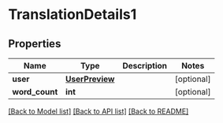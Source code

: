 # TranslationDetails1

## Properties
Name | Type | Description | Notes
------------ | ------------- | ------------- | -------------
**user** | [**UserPreview**](UserPreview.md) |  | [optional] 
**word_count** | **int** |  | [optional] 

[[Back to Model list]](../README.md#documentation-for-models) [[Back to API list]](../README.md#documentation-for-api-endpoints) [[Back to README]](../README.md)


